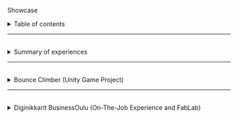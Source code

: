 <p id="title">Showcase</p>
<details><summary id="h1" class="intend1">Table of contents</summary>
<a href="MARKDOWN.md" class="intend4"><b>Projects</b> <i>(MARKDOWN.md)</i> (link)</a>
</details>
<hr class="dashed">
<br>
<details><summary id="h1" class="intend1">Summary of experiences</summary>
<br>
<details>
    <summary id="h2" class="intend2">Social aspect</summary>

<p id="h3" class="intend3">Teaching as a peer and as a senior</p>

<p id="h4" class="intend4">Diginikkarit (Programming)</p>
<p class="intend5">In Diginikkarit on-the-job experience I have helped my peers with the <a href="#moocfi-python-programming-2023">MOOC.fi Python Course (link)</a> by helping them to an extend depending on their difficulties. If they were at a wall, I guided them more. Usually by writing, drawing and writing pseudo code for them. Big part of what I looked at is thinking if they are handling problems in small enough pieces.</p>

<p id="h4" class="intend4">Rocket league <i>and other games</i> (Gaming)</p>
<p class="intend5">In rocket league, I have been acting as a type of guru in a community where I had earned respect as a very talented player and teacher/coach. I have in total over 5000 hours in the game and I have played with top players, including games with pro players. I had learnt to understand and see the game in a more broad manner, in a more meta manner. In example of instead of thinking as one action and figuring how to do best in that, I instead looked at am I in good position in the first place. If your actions feel hard to do and you are proficient player/actor, usually it just means that you are having difficulties with the actions you take because of the situation you find yourself in. To improve in those situations you have to find a way to have better position to make the action less effortful.</p>
</details>
</details>
<hr class="dashed">
<br>
<details><summary id="h1" class="intend1">Bounce Climber (Unity Game Project)</summary>

<a href="https://github.com/NicknameAlwaystaken/Bounce-Climber" class="intend2">Bounce-Climber (link)</a>
<br>
<img src="img/Ball_Animations.png" alt="Bounce Climber" width="300" heigth="271" class="intend2">
<br>
<details><summary id="h2" class="intend2">Blender (self made models)</summary>
<br>
<p id="h3" class="intend3">Ice Platform with breakable ice (Self made in blender)</p>
<img src="img/Ice_platform_and_break.png" alt="Ice Platform" class="intend3">
<br>
<p id="h3" class="intend3">Grass Platform (Self made in blender)</p>
<img src="img/Grass_Platform.png" alt="Grass Platform" class="intend3">
</details>
</details>

<hr class="dashed">
<br>
<details><summary id="h1" class="intend1">Diginikkarit BusinessOulu (On-The-Job Experience and FabLab)</summary>
<br>
<details><summary id="h2" class="intend2">Programming</summary>

<p id="h3" class="intend3">Courses</p>

<div id="moocfi-python-programming-2023"><a href="https://programming-23.mooc.fi/" id="h4" class="intend4">MOOC.fi Python Programming 2023 (link)</a>
<p class="intend5">In this course I have completed <b>Introduction to Programming</b> with 100% points. I started working on it 20.2.2023 and finished exercises by 14.3.2023.<br>I had immediately started next course <b>Advanced Course in Programming</b> on the next day 14.3.2023.</p>
</div>
<p id="sqltrainer-moocfi"><a href="https://sqltrainer.withmooc.fi/#1" id="h4" class="intend4">SQLTrainer MOOC.fi (link)</a></p>
<p class="intend5">In this trainer I have completed tasks from 1 to 71. I didn't pursue it further until I might need more practice.</p>

<p id="elements-of-ai"><a href="https://www.elementsofai.com/fi" id="h4" class="intend4">Elements of Ai (link)</a></p>
<p class="intend5">I signed up for the course and started doing it slowly. Only done first part so far.</p>

</details>
<details>
<br>
<summary id="h2" class="intend2">FabLab</summary>
<ul class="intend3">
<li><p id="h3">3D-Printers</p></li>

<p id="kanais-cube"><a href="https://www.stlfinder.com/model/diablo-3-kanai-s-cube-2Vk35e8E/2603796/" id="h4" class="intend4">Kanai's cube (link)</a></p>

<details><summary id="h5" class="intend5">Kanai's cube (model found online) <i>(img)</i></summary><img src="img/kanaiscube.jpg" alt="Kanai's cube" class="intend5" width="500" heigth="300"></details>

<li class="intend3"><p id="h3">Vinyl Cutter</p></li>

<p id="h4" class="intend4">Fabric Bag with Reflective Text</p>

<details><summary id="h5" class="intend5">a Fabric Bag with Reflective Text <i>(img)</i></summary><img src="img/fabricbag.jpg" alt="Fabric bag" class="intend5" width="400" heigth="400"></details>

<li class="intend3"><p id="h3">Laser Cutter</p></li>

<p id="h4" class="intend4">Keychain 2 versions (plywood self made on Inkscape)</p>

<details><summary id="h5" class="intend5">Keychains self made model <i>(img)</i></summary><img src="img/keychains.jpg" alt="Two Keychains" class="intend5" width="400" heigth="400"></details>

<a href="https://festi.info/boxes.py/" id="h4" class="intend4">Boxes.py (plywood) (link)</a>
<ul>
<li class="intend5"><details><summary id="h5">Default cardbox <i>(img)</i></summary><img src="img/cardbox.jpg" alt="Cardbox" class="intend5" width="400" heigth="400"></details></li>
<li class="intend5"><details><summary id="h5">Default starbox <i>(no image yet)</i></summary><img src="img/starbox.jpg" alt="Starbox" class="intend5"></details></li>
</ul>
</ul>
</details>
</details>
